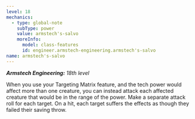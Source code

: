 ```yaml
---
level: 18
mechanics:
  - type: global-note
    subType: power
    value: armstech's-salvo
    moreInfo:
      model: class-features
      id: engineer.armstech-engineering.armstech's-salvo
name: armstech's-salvo
---
```

_**Armstech Engineering:** 18th level_
When you use your Targeting Matrix feature, and the tech power would affect more than one creature, you can instead attack each affected creature that would be in the range of the power. Make a separate attack roll for each target. On a hit, each target suffers the effects as though they failed their saving throw.